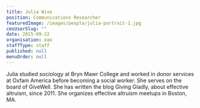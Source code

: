 ```yaml
---
title: Julia Wise
position: Communications Researcher
featuredImage: /images/people/julia-portrait-1.jpg
cmsUserSlug: ""
date: 2015-09-22 
organisation: eao
staffType: staff
published: null
menuOrder: null
---
```


 Julia studied sociology at Bryn Mawr College and worked in donor services at Oxfam America before becoming a social worker. She serves on the board of GiveWell. She has written the blog Giving Gladly, about effective altruism, since 2011. She organizes effective altruism meetups in Boston, MA.  
